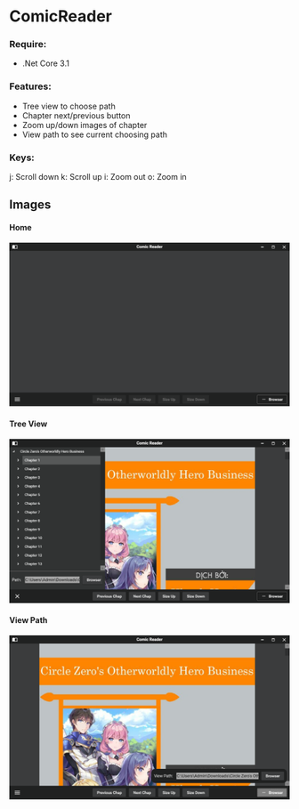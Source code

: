 # ComicReader
### Require:
- .Net Core 3.1

### Features:
- Tree view to choose path
- Chapter next/previous button
- Zoom up/down images of chapter
- View path to see current choosing path
### Keys:
j: Scroll down
k: Scroll up
i: Zoom out
o: Zoom in
## Images
#### Home
![alt text](./ComicReader/Image/home.png)
#### Tree View
![alt text](./ComicReader/Image/treeView.png)
#### View Path
![Edit Selectors Image](./ComicReader/Image/viewPath.png)
